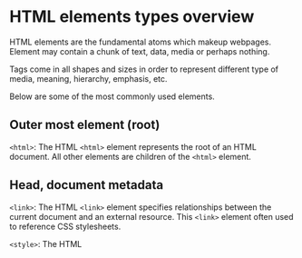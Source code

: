 # HTML elements types overview
HTML elements are the fundamental atoms which makeup webpages. Element may contain a chunk of text, data, media or perhaps nothing.

Tags come in all shapes and sizes in order to represent different type of media, meaning, hierarchy, emphasis, etc.

Below are some of the most commonly used elements.

## Outer most element (root)
`<html>`: The HTML `<html>` element represents the root of an HTML document. All other elements are children of the `<html>` element.

## Head, document metadata
`<link>`: The HTML `<link>` element specifies relationships between the current document and an external resource. This `<link>` element often used to reference CSS stylesheets.


`<style>`: The HTML <style> element contains style information for a document.

